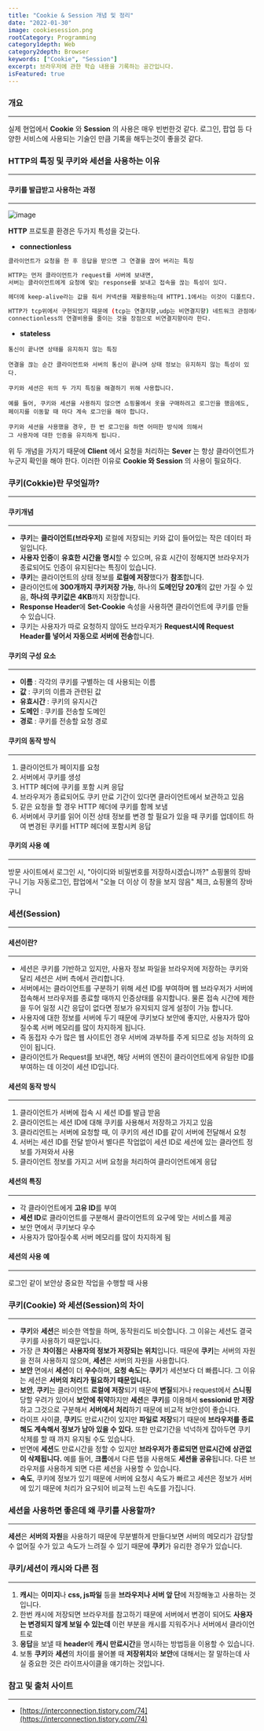 ```yaml
---
title: "Cookie & Session 개념 및 정리"
date: "2022-01-30"
image: cookiesession.png
rootCategory: Programming
category1depth: Web
category2depth: Browser
keywords: ["Cookie", "Session"]
excerpt: 브라우저에 관한 학습 내용을 기록하는 공간입니다.
isFeatured: true
---
```


### 개요

---

실제 현업에서 **Cookie** 와 **Session** 의 사용은 매우 빈번한것 같다.
로그인, 팝업 등 다양한 서비스에 사용되는 기술인 만큼 기록을 해두는것이 좋을것 같다.

### HTTP의 특징 및 쿠키와 세션을 사용하는 이유

---

#### 쿠키를 발급받고 사용하는 과정

---

![image](https://user-images.githubusercontent.com/56063287/151701724-3d11e42a-c61c-4067-853f-6186976c6993.png)

**HTTP** 프로토콜 환경은 두가지 특성을 갖는다.

- **connectionless**

```bash
클라이언트가 요청을 한 후 응답을 받으면 그 연결을 끊어 버리는 특징

HTTP는 먼저 클라이언트가 request를 서버에 보내면,
서버는 클라이언트에게 요청에 맞는 response를 보내고 접속을 끊는 특성이 있다.

헤더에 keep-alive라는 값을 줘서 커넥션을 재활용하는데 HTTP1.1에서는 이것이 디폴트다.

HTTP가 tcp위에서 구현되었기 때문에 (tcp는 연결지향,udp는 비연결지향) 네트워크 관점에서 keep-alive는 옵션으로
connectionless의 연결비용을 줄이는 것을 장점으로 비연결지향이라 한다.
```

- **stateless**

```text
통신이 끝나면 상태를 유지하지 않는 특징

연결을 끊는 순간 클라이언트와 서버의 통신이 끝나며 상태 정보는 유지하지 않는 특성이 있다.

쿠키와 세션은 위의 두 가지 특징을 해결하기 위해 사용합니다.

예를 들어, 쿠키와 세션을 사용하지 않으면 쇼핑몰에서 옷을 구매하려고 로그인을 했음에도,
페이지를 이동할 때 마다 계속 로그인을 해야 합니다.

쿠키와 세션을 사용했을 경우, 한 번 로그인을 하면 어떠한 방식에 의해서
그 사용자에 대한 인증을 유지하게 됩니다.
```

위 두 개념을 가지기 때문에 **Client** 에서 요청을 처리하는 **Sever** 는 항상 클라이언트가 누군지 확인을 해야 한다.
이러한 이유로 **Cookie 와 Session** 의 사용이 필요하다.

### 쿠키(Cokkie)란 무엇일까?

---

#### 쿠키개념

---

- **쿠키**는 **클라이언트(브라우저)** 로컬에 저장되는 키와 값이 들어있는 작은 데이터 파일입니다.
- **사용자 인증**이 **유효한 시간을 명시**할 수 있으며, 유효 시간이 정해지면 브라우저가 종료되어도 인증이 유지된다는 특징이 있습니다.
- **쿠키**는 클라이언트의 상태 정보를 **로컬에 저장**했다가 **참조**합니다.
- 클라이언트에 **300개까지 쿠키저장 가능**, 하나의 **도메인당 20개**의 값만 가질 수 있음, **하나의 쿠키값은 4KB**까지 저장합니다.
- **Response Header**에 **Set-Cookie** 속성을 사용하면 클라이언트에 쿠키를 만들 수 있습니다.
- 쿠키는 사용자가 따로 요청하지 않아도 브라우저가 **Request시에 Request Header를 넣어서 자동으로 서버에 전송**합니다.

#### 쿠키의 구성 요소

---

- **이름** : 각각의 쿠키를 구별하는 데 사용되는 이름
- **값** : 쿠키의 이름과 관련된 값
- **유효시간** : 쿠키의 유지시간
- **도메인** : 쿠키를 전송할 도메인
- **경로** : 쿠키를 전송할 요청 경로

#### 쿠키의 동작 방식

---

1. 클라이언트가 페이지를 요청
2. 서버에서 쿠키를 생성
3. HTTP 헤더에 쿠키를 포함 시켜 응답
4. 브라우저가 종료되어도 쿠키 만료 기간이 있다면 클라이언트에서 보관하고 있음
5. 같은 요청을 할 경우 HTTP 헤더에 쿠키를 함께 보냄
6. 서버에서 쿠키를 읽어 이전 상태 정보를 변경 할 필요가 있을 때 쿠키를 업데이트 하여 변경된 쿠키를 HTTP 헤더에 포함시켜 응답

#### 쿠키의 사용 예

---

방문 사이트에서 로그인 시, "아이디와 비밀번호를 저장하시겠습니까?"
쇼핑몰의 장바구니 기능
자동로그인, 팝업에서 "오늘 더 이상 이 창을 보지 않음" 체크, 쇼핑몰의 장바구니

### 세션(Session)

---

#### 세션이란?

---

- 세션은 쿠키를 기반하고 있지만, 사용자 정보 파일을 브라우저에 저장하는 쿠키와 달리 세션은 서버 측에서 관리합니다.
- 서버에서는 클라이언트를 구분하기 위해 세션 ID를 부여하며 웹 브라우저가 서버에 접속해서 브라우저를 종료할 때까지 인증상태를 유지합니다.
  물론 접속 시간에 제한을 두어 일정 시간 응답이 없다면 정보가 유지되지 않게 설정이 가능 합니다.
- 사용자에 대한 정보를 서버에 두기 때문에 쿠키보다 보안에 좋지만, 사용자가 많아질수록 서버 메모리를 많이 차지하게 됩니다.
- 즉 동접자 수가 많은 웹 사이트인 경우 서버에 과부하를 주게 되므로 성능 저하의 요인이 됩니다.
- 클라이언트가 Request를 보내면, 해당 서버의 엔진이 클라이언트에게 유일한 ID를 부여하는 데 이것이 세션 ID입니다.

#### 세션의 동작 방식

---

1. 클라이언트가 서버에 접속 시 세션 ID를 발급 받음
2. 클라이언트는 세션 ID에 대해 쿠키를 사용해서 저장하고 가지고 있음
3. 클라리언트는 서버에 요청할 때, 이 쿠키의 세션 ID를 같이 서버에 전달해서 요청
4. 서버는 세션 ID를 전달 받아서 별다른 작업없이 세션 ID로 세션에 있는 클라언트 정보를 가져와서 사용
5. 클라이언트 정보를 가지고 서버 요청을 처리하여 클라이언트에게 응답

#### 세션의 특징

---

- 각 클라이언트에게 **고유 ID**를 부여
- **세션 ID**로 클라이언트를 구분해서 클라이언트의 요구에 맞는 서비스를 제공
- 보안 면에서 쿠키보다 우수
- 사용자가 많아질수록 서버 메모리를 많이 차지하게 됨

#### 세션의 사용 예

---

로그인 같이 보안상 중요한 작업을 수행할 때 사용

### 쿠키(Cookie) 와 세션(Session)의 차이

---

- **쿠키**와 **세션**은 비슷한 역할을 하며, 동작원리도 비슷합니다. 그 이유는 세션도 결국 쿠키를 사용하기 때문입니다.
- 가장 큰 **차이점**은 **사용자의 정보가 저장되는 위치**입니다. 때문에 **쿠키**는 서버의 자원을 전혀 사용하지 않으며, **세션**은 서버의 자원을 사용합니다.
- **보안** 면에서 **세션**이 더 **우수**하며, **요청 속도**는 **쿠키**가 세션보다 더 빠릅니다. 그 이유는 세션은 **서버의 처리가 필요하기 때문입니다.**
- **보안**, **쿠키**는 클라이언트 **로컬에 저장**되기 때문에 **변질**되거나 request에서 **스니핑** 당할 우려가 있어서 **보안에 취약**하지만 **세션**은 **쿠키**를 이용해서 **sessionid 만 저장**하고 그것으로 구분해서 **서버에서 처리**하기 때문에 비교적 보안성이 좋습니다.
- 라이프 사이클, **쿠키**도 만료시간이 있지만 **파일로 저장**되기 때문에 **브라우저를 종료해도 계속해서 정보가 남아 있을 수 있다.** 또한 만료기간을 넉넉하게 잡아두면 쿠키삭제를 할 때 까지 유지될 수도 있습니다.
- 반면에 **세션**도 만료시간을 정할 수 있지만 **브라우저가 종료되면 만료시간에 상관없이 삭제됩니다.** 예를 들어, **크롬**에서 다른 탭을 사용해도 **세션을 공유**됩니다. 다른 브라우저를 사용하게 되면 다른 세션을 사용할 수 있습니다.
- **속도**, 쿠키에 정보가 있기 때문에 서버에 요청시 속도가 빠르고 세션은 정보가 서버에 있기 때문에 처리가 요구되어 비교적 느린 속도를 가집니다.

### 세션을 사용하면 좋은데 왜 쿠키를 사용할까?

---

**세션**은 **서버의 자원**을 사용하기 때문에 무분별하게 만들다보면 서버의 메모리가 감당할 수 없어질 수가 있고 속도가 느려질 수 있기 때문에 **쿠키**가 유리한 경우가 있습니다.

### 쿠키/세션이 캐시와 다른 점

---

1.  **캐시**는 **이미지**나 **css, js파일** 등을 **브라우저나 서버 앞 단**에 저장해놓고 사용하는 것입니다.
2.  한번 캐시에 저장되면 브라우저를 참고하기 때문에 서버에서 변경이 되어도 **사용자는 변경되지 않게 보일 수 있는데** 이런 부분을 캐시를 지워주거나 서버에서 클라이언트로
3.  **응답**을 보낼 때 **header**에 **캐시 만료시간**을 명시하는 방법등을 이용할 수 있습니다.
4.  보통 **쿠키**와 **세션**의 차이를 물어볼 때 **저장위치**와 **보안**에 대해서는 잘 말하는데 사실 중요한 것은 라이프사이클을 얘기하는 것입니다.

### 참고 및 출처 사이트

---

- [https://interconnection.tistory.com/74](https://interconnection.tistory.com/74)
